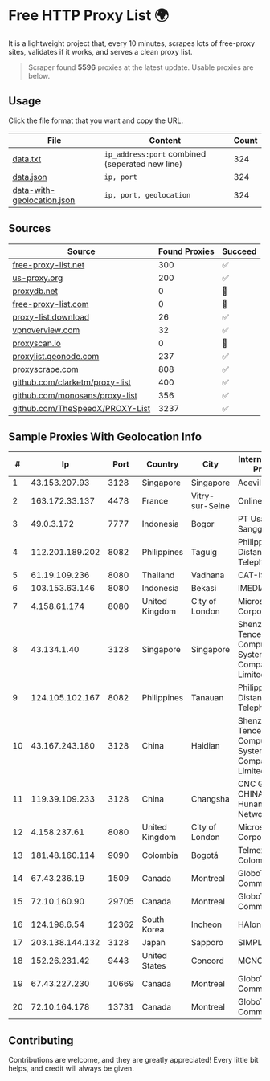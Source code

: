 
# Free HTTP Proxy List 🌍

It is a lightweight project that, every 10 minutes, scrapes lots of free-proxy sites, validates if it works, and serves a clean proxy list.


> Scraper found **5596** proxies at the latest update. Usable proxies are below.

## Usage

Click the file format that you want and copy the URL.


|File|Content|Count|
|----|-------|-----|
|[data.txt](https://raw.githubusercontent.com/themiralay/Proxy-List-World/master/data.txt)|`ip_address:port` combined (seperated new line)|324|
|[data.json](https://raw.githubusercontent.com/themiralay/Proxy-List-World/master/data.json)|`ip, port`|324|
|[data-with-geolocation.json](https://raw.githubusercontent.com/themiralay/Proxy-List-World/master/data-with-geolocation.json)|`ip, port, geolocation`|324|

## Sources

|Source|Found Proxies|Succeed|
|------|-------------|-------|
|[free-proxy-list.net](https://free-proxy-list.net)|300|✅|
|[us-proxy.org](https://www.us-proxy.org)|200|✅|
|[proxydb.net](http://proxydb.net)|0|🚫|
|[free-proxy-list.com](https://free-proxy-list.com/?page=&port=&type%5B%5D=http&type%5B%5D=https&up_time=0&search=Search)|0|🚫|
|[proxy-list.download](https://www.proxy-list.download/HTTP)|26|✅|
|[vpnoverview.com](https://vpnoverview.com/privacy/anonymous-browsing/free-proxy-servers)|32|✅|
|[proxyscan.io](https://www.proxyscan.io)|0|🚫|
|[proxylist.geonode.com](https://proxylist.geonode.com/api/proxy-list?limit=300&page=1&sort_by=lastChecked&sort_type=desc&protocols=http,https)|237|✅|
|[proxyscrape.com](https://api.proxyscrape.com/v2/?request=displayproxies&protocol=http&timeout=10000&country=all&ssl=all&anonymity=all)|808|✅|
|[github.com/clarketm/proxy-list](https://raw.githubusercontent.com/clarketm/proxy-list/master/proxy-list-raw.txt)|400|✅|
|[github.com/monosans/proxy-list](https://raw.githubusercontent.com/monosans/proxy-list/main/proxies/http.txt)|356|✅|
|[github.com/TheSpeedX/PROXY-List](https://raw.githubusercontent.com/TheSpeedX/PROXY-List/master/http.txt)|3237|✅|


## Sample Proxies With Geolocation Info

|#|Ip|Port|Country|City|Internet Service Provider|
|-|--|----|-------|----|-------------------------|
|1|43.153.207.93|3128|Singapore|Singapore|Aceville Pte.ltd|
|2|163.172.33.137|4478|France|Vitry-sur-Seine|Online S.A.S.|
|3|49.0.3.172|7777|Indonesia|Bogor|PT Usaha Adi Sanggoro|
|4|112.201.189.202|8082|Philippines|Taguig|Philippine Long Distance Telephone Co.|
|5|61.19.109.236|8080|Thailand|Vadhana|CAT-ISP|
|6|103.153.63.146|8080|Indonesia|Bekasi|IMEDIANET|
|7|4.158.61.174|8080|United Kingdom|City of London|Microsoft Corporation|
|8|43.134.1.40|3128|Singapore|Singapore|Shenzhen Tencent Computer Systems Company Limited|
|9|124.105.102.167|8082|Philippines|Tanauan|Philippine Long Distance Telephone Co.|
|10|43.167.243.180|3128|China|Haidian|Shenzhen Tencent Computer Systems Company Limited|
|11|119.39.109.233|3128|China|Changsha|CNC Group CHINA169 Hunan Province Network|
|12|4.158.237.61|8080|United Kingdom|City of London|Microsoft Corporation|
|13|181.48.160.114|9090|Colombia|Bogotá|Telmex Colombia S.A.|
|14|67.43.236.19|1509|Canada|Montreal|GloboTech Communications|
|15|72.10.160.90|29705|Canada|Montreal|GloboTech Communications|
|16|124.198.6.54|12362|South Korea|Incheon|HAIonNet|
|17|203.138.144.132|3128|Japan|Sapporo|SIMPLEIA|
|18|152.26.231.42|9443|United States|Concord|MCNC|
|19|67.43.227.230|10669|Canada|Montreal|GloboTech Communications|
|20|72.10.164.178|13731|Canada|Montreal|GloboTech Communications|



## Contributing

Contributions are welcome, and they are greatly appreciated! Every
little bit helps, and credit will always be given.

